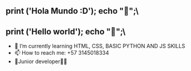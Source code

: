 ## print ('Hola Mundo :D'); echo "👋";\
## print ('Hello world'); echo "👋";\
- 🌱 I’m currently learning HTML, CSS, BASIC PYTHON AND JS SKILLS
- 📫 How to reach me: +57 3145018334
- 🍼Junior developer🤷‍♂️

<!--
